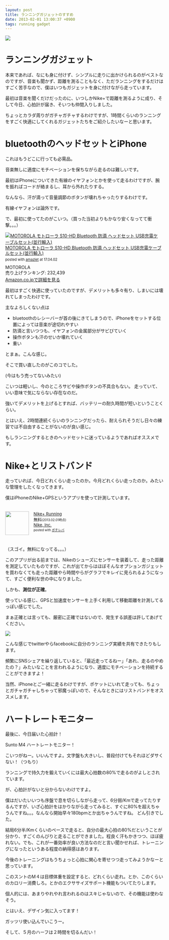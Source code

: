 ```yaml
---
layout: post
title: ランニングガジェットのすすめ
date: 2013-02-01 13:00:37 +0900
tags: running gadget
---
```

![](https://skim.milk200.cc/20130201_running/run.jpg)

# ランニングガジェット

本来であれば、なにも身に付けず、シンプルに走りに出かけられるのがベストなのですが、音楽も聞かず、距離を測ることもなく、ただランニングをするだけはすごく苦手なので、僕はいつもガジェットを身に付けながら走っています。

最初は音楽を聞くだけだったのに、いつしかNike+で距離を測るように成り、そして今日、心拍計が届き、そいつも仲間入りしました。

ちょっとカラダ周りがガチャガチャするわけですが、1時間くらいのランニングをすごく快適にしてくれるガジェットたちをご紹介したいなーと思います。

# bluetoothのヘッドセットとiPhone

これはもうどこに行っても必需品。

音楽無しに適度にモチベーションを保ちながら走るのは難しいです。

最初はiPhoneについてきた有線のイヤフォンとかを使って走るわけですが、腕を振ればコードが絡まるし、耳から外れたりする。

なんなら、汗が滴って音量調節のボタンが壊れちゃったりするわけです。

有線イヤフォンは論外です。

で、最初に使ってたのがこいつ。（買った当初よりもかなり安くなってて衝撃。。。）

<div class="amazlet-box" style="margin-bottom:0px;"><div class="amazlet-image" style="float:left;margin:0px 12px 1px 0px;"><a href="http://www.amazon.co.jp/exec/obidos/ASIN/B004QWOSLK/almond-milk-22/ref=nosim/" name="amazletlink" target="_blank"><img src="https://images-fe.ssl-images-amazon.com/images/I/31dEbmQ7GgL._SL160_.jpg" alt="MOTOROLA モトローラ S10-HD Bluetooth 防滴 ヘッドセット USB充電ケーブルセット(並行輸入)" style="border: none;" /></a></div><div class="amazlet-info" style="line-height:120%; margin-bottom: 10px"><div class="amazlet-name" style="margin-bottom:10px;line-height:120%"><a href="http://www.amazon.co.jp/exec/obidos/ASIN/B004QWOSLK/almond-milk-22/ref=nosim/" name="amazletlink" target="_blank">MOTOROLA モトローラ S10-HD Bluetooth 防滴 ヘッドセット USB充電ケーブルセット(並行輸入)</a><div class="amazlet-powered-date" style="font-size:80%;margin-top:5px;line-height:120%">posted with <a href="http://www.amazlet.com/" title="amazlet" target="_blank">amazlet</a> at 17.04.02</div></div><div class="amazlet-detail">MOTOROLA <br />売り上げランキング: 232,439<br /></div><div class="amazlet-sub-info" style="float: left;"><div class="amazlet-link" style="margin-top: 5px"><a href="http://www.amazon.co.jp/exec/obidos/ASIN/B004QWOSLK/almond-milk-22/ref=nosim/" name="amazletlink" target="_blank">Amazon.co.jpで詳細を見る</a></div></div></div><div class="amazlet-footer" style="clear: left"></div></div>

最初はすごく快適に使っていたのですが、デメリットも多々有り、しまいには壊れてしまったわけです。

主なよろしくない点は

- bluetoothのレシーバーが首の後にきてしまうので、iPhoneをセットする位置によっては音楽が途切れやすい
- 防滴と言いつつも、イヤフォンの金属部分がサビびていく
- 操作ボタンも汗のせいか壊れていく
- 重い

とまぁ。こんな感じ。

そこで買い直したのがこのコでした。

(今はもう売ってないみたい)

こいつは軽いし、今のところサビや操作ボタンの不具合もない。
走っていて、いい意味で気にならない存在なのだ。

強いてデメリットを上げるとすれば、バッテリーの耐久時間が短いということくらい。

とはいえ、2時間連続くらいのランニングだったら、耐えられそうだし日々の練習では不自由することがないのが良い感じ。

もしランニングするときのヘッドセットに迷っているようであればオススメです。

# Nike+とリストバンド

走っていれば、今日どれくらい走ったのか。今月どれくらい走ったのか。みたいな管理をしたくなってきます。

僕はiPhoneのNike+GPSというアプリを使って計測しています。

<div class="pochireba" style="text-align:left;font-size:small;padding:20px 0;/zoom: 1;overflow: hidden;"><a href="http://click.linksynergy.com/fs-bin/click?id=vdnwkpJC2r0&subid=&offerid=94348.1&type=3&tmpid=3910&RD_PARM1=https%253A%252F%252Fitunes.apple.com%252Fjp%252Fapp%252Fnike%252B-running%252Fid387771637%253Fmt%253D8%2526uo%253D4" target="_blank" ><img src="http://a379.phobos.apple.com/us/r1000/078/Purple/v4/fa/cc/05/facc05bd-b027-be0c-d5c8-dc5e60cb5fab/mzl.seqrpvdy.png" width="75" height="75" style="float:left;margin:0 15px 0 0;" class="pochi_img" ></a><div class="pochi_info" style="text-align:left;/zoom: 1;overflow: hidden;"><div class="pochi_name"><a href="http://click.linksynergy.com/fs-bin/click?id=vdnwkpJC2r0&subid=&offerid=94348.1&type=3&tmpid=3910&RD_PARM1=https%253A%252F%252Fitunes.apple.com%252Fjp%252Fapp%252Fnike%252B-running%252Fid387771637%253Fmt%253D8%2526uo%253D4" target="_blank" >Nike+ Running</a></div><div class="pochi_price" style="display:inline;">無料</div><div class="pochi_time" style="font-size:x-small;display:inline;">(2013.02.01時点)</div><div class="pochi_seller"><a href="http://click.linksynergy.com/fs-bin/click?id=vdnwkpJC2r0&subid=&offerid=94348.1&type=3&tmpid=3910&RD_PARM1=https%253A%252F%252Fitunes.apple.com%252Fjp%252Fartist%252Fnike-inc.%252Fid301521406%253Fuo%253D4" target="_blank" >Nike, Inc.</a></div><div class="pochi_post" style="font-size:x-small;">posted with <a href="http://pochireba.com">ポチレバ</a></div></div><div class="pochireba-footer" style="clear: left"></div></div>

（スゴイ。無料になってる。。。）

このアプリが出る前までは、Nikeのシューズにセンサーを装着して、走った距離を測定していたものですが、これが出てからはほぼそんなオプションガジェットを買わなくても走った距離やら時間やらがグラフでキレイに見られるようになって、すごく便利な世の中になりました。

しかも、__測位が正確__。

使っている感じ、GPSと加速度センサーを上手く利用して移動距離を計測してるっぽい感じでした。

まぁ正確とは言っても、厳密に正確ではないので、発生する誤差は許してあげてください。

![](https://skim.milk200.cc/20130201_running/run1.png)

こんな感じでtwitterやらfacebookに自分のランニング実績を共有できたりもします。

頻繁にSNSシェアを繰り返していると、「最近走ってるねー」「あれ、走るのやめたの？」みたいなことを言われるようになり、適度にモチベーションを持続することができますよ！

当然、iPhoneとご一緒に走るわけですが、ポケットにいれて走っても、ちょっとガチャガチャしちゃって邪魔っぽいので、そんなときにはリストバンドをオススメします。

# ハートレートモニター

最後に、今日届いた心拍計！

Sunto M4 ハートレートモニター！

こいつがねー。いいんですよ。文字盤も大きいし、普段付けてもそれほどダサくない！（つもり）

ランニングで持久力を鍛えていくには最大心拍数の80%で走るのがよしとされています。

が、心拍計がないと分からないわけですよ。

僕はだいたいいつも序盤で息を切らしながら走って、6分弱/Kmで走ってたりするんですが、いざ心拍計をはかりながら走ってみると、すぐに80%を超えちゃうんですね。。。なんなら開始早々180bpmとか出ちゃうんですね。 どん引きでした。

結局6分半/Kmくらいのペースで走ると、自分の最大心拍の80%だということが分かり、すごくのんびりと走ることができました。程良く汗もかきつつ、ほぼ疲れない。でも、これが一番効率が良い方法なのだと言い聞かせれば、トレーニングになったというある程度の納得感はあります。

今後のトレーニングはもうちょっと心拍に関心を寄せつつ走ってみようかなーと思っています。

このスントのM４は目標体重を設定すると、どれくらい走れ。とか、このくらいのカロリー消費しろ。とかのエクササイズサポート機能もついてたりします。

個人的には、あまりやれやれ言われるのはスキじゃないので、その機能は使わなそう。


とはいえ、デザイン気に入ってます！

ガッツリ使い込んでいこうー。

そして、５月のハーフは２時間を切るんだい！
